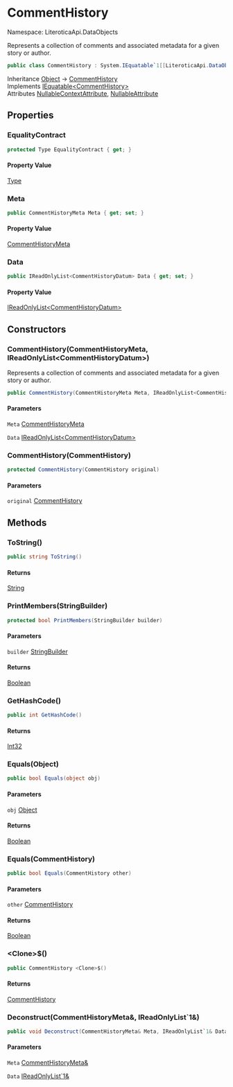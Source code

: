 # CommentHistory

Namespace: LiteroticaApi.DataObjects

Represents a collection of comments and associated metadata for a given story or author.

```csharp
public class CommentHistory : System.IEquatable`1[[LiteroticaApi.DataObjects.CommentHistory, LiteroticaApi, Version=1.0.0.0, Culture=neutral, PublicKeyToken=null]]
```

Inheritance [Object](https://docs.microsoft.com/en-us/dotnet/api/system.object) → [CommentHistory](./literoticaapi/dataobjects/commenthistory.md)<br>
Implements [IEquatable&lt;CommentHistory&gt;](https://docs.microsoft.com/en-us/dotnet/api/system.iequatable-1)<br>
Attributes [NullableContextAttribute](./system/runtime/compilerservices/nullablecontextattribute.md), [NullableAttribute](./system/runtime/compilerservices/nullableattribute.md)

## Properties

### **EqualityContract**

```csharp
protected Type EqualityContract { get; }
```

#### Property Value

[Type](https://docs.microsoft.com/en-us/dotnet/api/system.type)<br>

### **Meta**

```csharp
public CommentHistoryMeta Meta { get; set; }
```

#### Property Value

[CommentHistoryMeta](./literoticaapi/dataobjects/commenthistorymeta.md)<br>

### **Data**

```csharp
public IReadOnlyList<CommentHistoryDatum> Data { get; set; }
```

#### Property Value

[IReadOnlyList&lt;CommentHistoryDatum&gt;](https://docs.microsoft.com/en-us/dotnet/api/system.collections.generic.ireadonlylist-1)<br>

## Constructors

### **CommentHistory(CommentHistoryMeta, IReadOnlyList&lt;CommentHistoryDatum&gt;)**

Represents a collection of comments and associated metadata for a given story or author.

```csharp
public CommentHistory(CommentHistoryMeta Meta, IReadOnlyList<CommentHistoryDatum> Data)
```

#### Parameters

`Meta` [CommentHistoryMeta](./literoticaapi/dataobjects/commenthistorymeta.md)<br>

`Data` [IReadOnlyList&lt;CommentHistoryDatum&gt;](https://docs.microsoft.com/en-us/dotnet/api/system.collections.generic.ireadonlylist-1)<br>

### **CommentHistory(CommentHistory)**

```csharp
protected CommentHistory(CommentHistory original)
```

#### Parameters

`original` [CommentHistory](./literoticaapi/dataobjects/commenthistory.md)<br>

## Methods

### **ToString()**

```csharp
public string ToString()
```

#### Returns

[String](https://docs.microsoft.com/en-us/dotnet/api/system.string)<br>

### **PrintMembers(StringBuilder)**

```csharp
protected bool PrintMembers(StringBuilder builder)
```

#### Parameters

`builder` [StringBuilder](https://docs.microsoft.com/en-us/dotnet/api/system.text.stringbuilder)<br>

#### Returns

[Boolean](https://docs.microsoft.com/en-us/dotnet/api/system.boolean)<br>

### **GetHashCode()**

```csharp
public int GetHashCode()
```

#### Returns

[Int32](https://docs.microsoft.com/en-us/dotnet/api/system.int32)<br>

### **Equals(Object)**

```csharp
public bool Equals(object obj)
```

#### Parameters

`obj` [Object](https://docs.microsoft.com/en-us/dotnet/api/system.object)<br>

#### Returns

[Boolean](https://docs.microsoft.com/en-us/dotnet/api/system.boolean)<br>

### **Equals(CommentHistory)**

```csharp
public bool Equals(CommentHistory other)
```

#### Parameters

`other` [CommentHistory](./literoticaapi/dataobjects/commenthistory.md)<br>

#### Returns

[Boolean](https://docs.microsoft.com/en-us/dotnet/api/system.boolean)<br>

### **&lt;Clone&gt;$()**

```csharp
public CommentHistory <Clone>$()
```

#### Returns

[CommentHistory](./literoticaapi/dataobjects/commenthistory.md)<br>

### **Deconstruct(CommentHistoryMeta&, IReadOnlyList`1&)**

```csharp
public void Deconstruct(CommentHistoryMeta& Meta, IReadOnlyList`1& Data)
```

#### Parameters

`Meta` [CommentHistoryMeta&](./literoticaapi/dataobjects/commenthistorymeta&.md)<br>

`Data` [IReadOnlyList`1&](https://docs.microsoft.com/en-us/dotnet/api/system.collections.generic.ireadonlylist-1&)<br>
